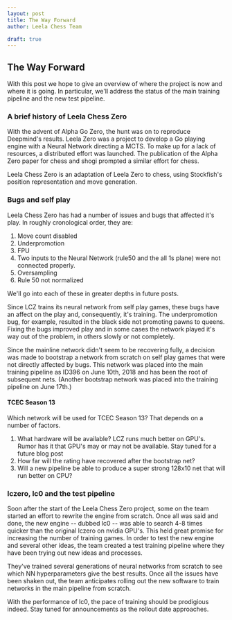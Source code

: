 ```yaml
---
layout: post
title: The Way Forward
author: Leela Chess Team

draft: true
---
```


## The Way Forward

With this post we hope to give an overview of where the project is now and where it is going. In particular, we'll address the status of the main training pipeline and the new test pipeline.

### A brief history of Leela Chess Zero

With the advent of Alpha Go Zero, the hunt was on to reproduce Deepmind's results. Leela Zero was a project to develop a Go playing engine with a Neural Network directing a MCTS. To make up for a lack of resources, a distributed effort was launched. The publication of the Alpha Zero paper for chess and shogi prompted a similar effort for chess.

Leela Chess Zero is an adaptation of Leela Zero to chess, using Stockfish's position representation and move generation.

### Bugs and self play

Leela Chess Zero has had a number of issues and bugs that affected it's play. In roughly cronological order, they are:
<!--more-->

1. Move count disabled
2. Underpromotion
3. FPU
4. Two inputs to the Neural Network (rule50 and the all 1s plane) were not connected properly.
5. Oversampling
6. Rule 50 not normalized

We'll go into each of these in greater depths in future posts.

Since LCZ trains its neural network from self play games, these bugs have an affect on the play and, consequently, it's training. The underpromotion bug, for example, resulted in the black side not promoting pawns to queens. Fixing the bugs improved play and in some cases the network played it's way out of the problem, in others slowly or not completely.

Since the mainline network didn't seem to be recovering fully, a decision was made to bootstrap a network from scratch on self play games that were not directly affected by bugs. This network was placed into the main training pipeline as ID396 on June 10th, 2018 and has been the root of subsequent nets. (Another bootstrap network was placed into the training pipeline on June 17th.)

#### TCEC Season 13

Which network will be used for TCEC Season 13? That depends on a number of factors.

1. What hardware will be available? LCZ runs much better on GPU's. Rumor has it that GPU's may or may not be available. Stay tuned for a future blog post
2. How far will the rating have recovered after the bootstrap net?
3. Will a new pipeline be able to produce a super strong 128x10 net that will run better on CPU?

### lczero, lc0 and the test pipeline

Soon after the start of the Leela Chess Zero project, some on the team started an effort to rewrite the engine from scratch. Once all was said and done, the new engine -- dubbed lc0 -- was able to search 4-8 times quicker than the original lczero on nvidia GPU's. This held great promise for increasing the number of training games. In order to test the new engine and several other ideas, the team created a test training pipeline where they have been trying out new ideas and processes.

They've trained several generations of neural networks from scratch to see which NN hyperparameters give the best results. Once all the issues have been shaken out, the team anticipates rolling out the new software to train networks in the main pipeline from scratch.

With the performance of lc0, the pace of training should be prodigious indeed. Stay tuned for announcements as the rollout date approaches.
